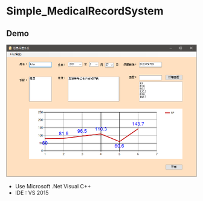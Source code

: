 # Simple_MedicalRecordSystem
## Demo
![](img/demo.png)

* Use Microsoft .Net Visual C++
* IDE : VS 2015
